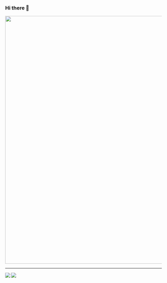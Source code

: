 ### Hi there 👋

<img width="800" src="https://github-profile-trophy.vercel.app/?username=gesoges0">

--- 

<div>
  <img heigh="120" align="left" src="https://github-readme-stats.vercel.app/api?username=gesoges0&count_private=true&include_all_commits=true">
  <img src="https://github-readme-stats.vercel.app/api/top-langs/?username=gesoges0&layout=compact" />
</div>


